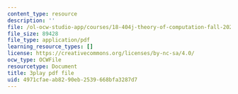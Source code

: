 ```yaml
---
content_type: resource
description: ''
file: /ol-ocw-studio-app/courses/18-404j-theory-of-computation-fall-2020/4971cfaeab8290eb2539668bfa3287d7_m9eHViDPAJQ.pdf
file_size: 89428
file_type: application/pdf
learning_resource_types: []
license: https://creativecommons.org/licenses/by-nc-sa/4.0/
ocw_type: OCWFile
resourcetype: Document
title: 3play pdf file
uid: 4971cfae-ab82-90eb-2539-668bfa3287d7
---
```


